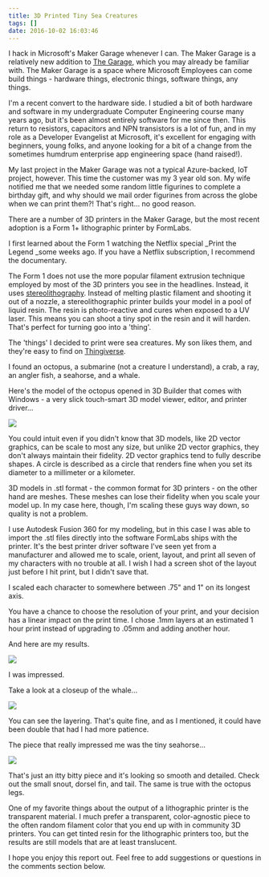 ```yaml
---
title: 3D Printed Tiny Sea Creatures
tags: []
date: 2016-10-02 16:03:46
---
```


I hack in Microsoft&#39;s Maker Garage whenever I can. The Maker Garage is a relatively new addition to [The Garage](http://www.microsoft.com/en-us/garage/), which you may already be familiar with. The Maker Garage is a space where Microsoft Employees can come build things - hardware things, electronic things, software things, any things.

I&#39;m a recent convert to the hardware side. I studied a bit of both hardware and software in my undergraduate Computer Engineering course many years ago, but it&#39;s been almost entirely software for me since then. This return to resistors, capacitors and NPN transistors is a lot of fun, and in my role as a Developer Evangelist at Microsoft, it&#39;s excellent for engaging with beginners, young folks, and anyone looking for a bit of a change from the sometimes humdrum enterprise app engineering space (hand raised!).

My last project in the Maker Garage was not a typical Azure-backed, IoT project, however. This time the customer was my 3 year old son. My wife notified me that we needed some random little figurines to complete a birthday gift, and why should we mail order figurines from across the globe when we can print them?! That&#39;s right... no good reason.

There are a number of 3D printers in the Maker Garage, but the most recent adoption is a Form 1+ lithographic printer by FormLabs.

I first learned about the Form 1 watching the Netflix special _Print the Legend _some weeks ago. If you have a Netflix subscription, I recommend the documentary.

The Form 1 does not use the more popular filament extrusion technique employed by most of the 3D printers you see in the headlines. Instead, it uses [stereolithography](http://en.wikipedia.org/wiki/Stereolithography). Instead of melting plastic filament and shooting it out of a nozzle, a stereolithographic printer builds your model in a pool of liquid resin. The resin is photo-reactive and cures when exposed to a UV laser. This means you can shoot a tiny spot in the resin and it will harden. That&#39;s perfect for turning goo into a &#39;thing&#39;.

The &#39;things&#39; I decided to print were sea creatures. My son likes them, and they&#39;re easy to find on [Thingiverse](http://thingiverse.com).

I found an octopus, a submarine (not a creature I understand), a crab, a ray, an angler fish, a seahorse, and a whale.

Here&#39;s the model of the octopus opened in 3D Builder that comes with Windows - a very slick touch-smart 3D model viewer, editor, and printer driver...

![](http://codefoster.blob.core.windows.net/site/image/447ce1b93a5448fe85b2a897b04d96c5/seacreatures_octopus_model_1.png)

You could intuit even if you didn&#39;t know that 3D models, like 2D vector graphics, can be scale to most any size, but unlike 2D vector graphics, they don&#39;t always maintain their fidelity. 2D vector graphics tend to fully describe shapes. A circle is described as a circle that renders fine when you set its diameter to a millimeter or a kilometer.

3D models in .stl format - the common format for 3D printers - on the other hand are meshes. These meshes can lose their fidelity when you scale your model up. In my case here, though, I&#39;m scaling these guys way down, so quality is not a problem.

I use Autodesk Fusion 360 for my modeling, but in this case I was able to import the .stl files directly into the software FormLabs ships with the printer. It&#39;s the best printer driver software I&#39;ve seen yet from a manufacturer and allowed me to scale, orient, layout, and print all seven of my characters with no trouble at all. I wish I had a screen shot of the layout just before I hit print, but I didn&#39;t save that.

I scaled each character to somewhere between .75&quot; and 1&quot; on its longest axis.

You have a chance to choose the resolution of your print, and your decision has a linear impact on the print time. I chose .1mm layers at an estimated 1 hour print instead of upgrading to .05mm and adding another hour.

And here are my results.

![](http://codefoster.blob.core.windows.net/site/image/4d691e1987ff41469a8f9dcdc6a810e8/seacreatures_all_1.png)

I was impressed.

Take a look at a closeup of the whale...

![](http://codefoster.blob.core.windows.net/site/image/614318b1ee43481ba6d49d02161febe3/seacreatures_whalecloseup_1.png)

You can see the layering. That&#39;s quite fine, and as I mentioned, it could have been double that had I had more patience.

The piece that really impressed me was the tiny seahorse...

![](http://codefoster.blob.core.windows.net/site/image/744b84e47ea64ceab784f0ffb8a9d745/seacreatures_seahorse_1.png)

That&#39;s just an itty bitty piece and it&#39;s looking so smooth and detailed. Check out the small snout, dorsel fin, and tail. The same is true with the octopus legs.

One of my favorite things about the output of a lithographic printer is the transparent material. I much prefer a transparent, color-agnostic piece to the often random filament color that you end up with in community 3D printers. You can get tinted resin for the lithographic printers too, but the results are still models that are at least translucent.

I hope you enjoy this report out. Feel free to add suggestions or questions in the comments section below.